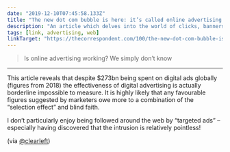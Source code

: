 ```yaml
---
date: "2019-12-10T07:45:58.133Z"
title: "The new dot com bubble is here: it’s called online advertising (The Correspondent)"
description: "An article which delves into the world of clicks, banners and keywords to find out if any of it is real."
tags: [link, advertising, web]
linkTarget: "https://thecorrespondent.com/100/the-new-dot-com-bubble-is-here-its-called-online-advertising"
---
```

> Is online advertising working? We simply don’t know
---

This article reveals that despite $273bn being spent on digital ads globally (figures from 2018) the effectiveness of digital advertising is actually borderline impossible to measure. It is highly likely that any favourable figures suggested by marketers owe more to a combination of the “selection effect” and blind faith.

I don’t particularly enjoy being followed around the web by “targeted ads” – especially having discovered that the intrusion is relatively pointless!

(via [@clearleft](https://twitter.com/clearleft))
